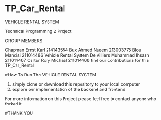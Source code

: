 # TP_Car_Rental
VEHICLE RENTAL SYSTEM

Technical Programming 2 Project

GROUP MEMBERS

Chapman Ernst Karl 214143554
Bux Ahmed Naeem 213003775
Blou Mandisi 211014486 Vehicle Rental System
De Villiers Muhammad Ihsaan 211014487
Carter Rory Michael 211014488
find our contributions for this TP_Car_Rental

#How To Run The VEHICLE RENTAL SYSTEM

1. simply clone or download this repository to your local computer  
2. explore our implementation of the backend and frontend

For more information on this Project please feel free to contact anyone who forked it.

#THANK YOU

